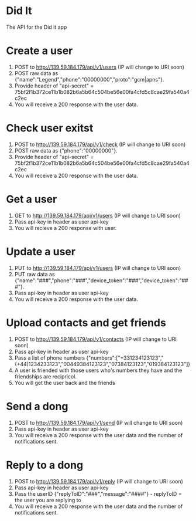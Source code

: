 # Did It
The API for the Did it app


# Create a user
1. POST to http://139.59.184.179/api/v1/users (IP will change to URI soon)
2. POST raw data as {"name":"Legend","phone":"00000000","proto":"gcm|apns"}. 
3. Provide header of "api-secret" = 75bf2f1b372ce11b1b082b6a5b64c504be56e00fa4cfd5c8cae29fa540a4c2ec
4. You will receive a 200 response with the user data.

# Check user exitst
1. POST to http://139.59.184.179/api/v1/check (IP will change to URI soon)
2. POST raw data as {"phone":"00000000"}. 
3. Provide header of "api-secret" = 75bf2f1b372ce11b1b082b6a5b64c504be56e00fa4cfd5c8cae29fa540a4c2ec
4. You will receive a 200 response with the user data.

# Get a user
1. GET to http://139.59.184.179/api/v1/users (IP will change to URI soon)
2. Pass api-key in header as user api-key
3. You will recieve a 200 response with user.

# Update a user
1. PUT to http://139.59.184.179/api/v1/users (IP will change to URI soon)
2. PUT raw data as {"name":"###","phone":"###","device_token":"###","device_token":"###"}. 
3. Pass api-key in header as user api-key
4. You will receive a 200 response with the user data.

# Upload contacts and get friends
1. POST to http://139.59.184.179/api/v1/contacts (IP will change to URI soon)
2. Pass api-key in header as user api-key
3. Pass a list of phone numbers {"numbers":["+331234123123","(+44)1234233123","00449384123123","07384123123","019384123123"]}
4. A user is friended with those users who's numbers they have and the friendships are recipricol.
4. You will get the user back and the friends

# Send a dong
1. POST to http://139.59.184.179/api/v1/send (IP will change to URI soon)
2. Pass api-key in header as user api-key
3. You will receive a 200 response with the user data and the number of notifications sent.

# Reply to a dong
1. POST to http://139.59.184.179/api/v1/reply (IP will change to URI soon)
2. Pass api-key in header as user api-key
3. Pass the userID {"replyToID":"###","message":"####"} - replyToID = the user you are replying to
4. You will receive a 200 response with the user data and the number of notifications sent.
 